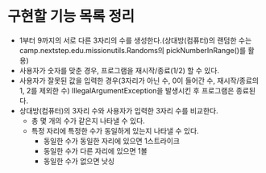 # 구현할 기능 목록 정리

- 1부터 9까지의 서로 다른 3자리의 수를 생성한다.(상대방(컴퓨터)의 랜덤한 수는 camp.nextstep.edu.missionutils.Randoms의 pickNumberInRange()를 활용)
- 사용자가 숫자를 맞춘 경우, 프로그램을 재시작/종료(1/2) 할 수 있다.
- 사용자가 잘못된 값을 입력한 경우(3자리가 아닌 수, 0이 들어간 수, 재시작/종료의 1, 2를 제외한 수) IllegalArgumentException을 발생시킨 후 프로그램은 종료된다.
- 상대방(컴퓨터)의 3자리 수와 사용자가 입력한 3자리 수를 비교한다.
    - 총 몇 개의 수가 같은지 나타낼 수 있다.
    - 특정 자리에 특정한 수가 동일하게 있는지 나타낼 수 있다.
        - 동일한 수가 동일한 자리에 있으면 1스트라이크
        - 동일한 수가 다른 자리에 있으면 1볼
        - 동일한 수가 없으면 낫싱